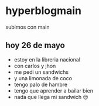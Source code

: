 # hyperblogmain
subimos con main

## hoy 26 de mayo 
* estoy en la libreria nacional
 * con carlos y jhon 
 * me pedi un sandwichs
 * y una limonada de coco
 * tengo palo de hambre
 * tengo que aprender a bailar bien
 * nada que llega mi sandwich 😒